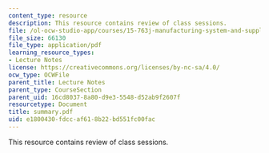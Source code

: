 ```yaml
---
content_type: resource
description: This resource contains review of class sessions.
file: /ol-ocw-studio-app/courses/15-763j-manufacturing-system-and-supply-chain-design-spring-2005/e1800430fdccaf618b22bd551fc00fac_summary.pdf
file_size: 66130
file_type: application/pdf
learning_resource_types:
- Lecture Notes
license: https://creativecommons.org/licenses/by-nc-sa/4.0/
ocw_type: OCWFile
parent_title: Lecture Notes
parent_type: CourseSection
parent_uid: 16cd8037-8a80-d9e3-5548-d52ab9f2607f
resourcetype: Document
title: summary.pdf
uid: e1800430-fdcc-af61-8b22-bd551fc00fac
---
```

This resource contains review of class sessions.